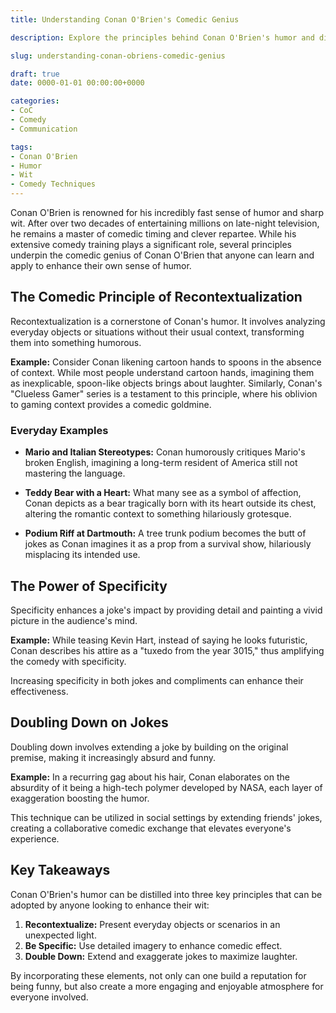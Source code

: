 ```yaml
---
title: Understanding Conan O'Brien's Comedic Genius

description: Explore the principles behind Conan O'Brien's humor and discover how recontextualization, specificity, and doubling down on jokes can make you a funnier individual.

slug: understanding-conan-obriens-comedic-genius

draft: true
date: 0000-01-01 00:00:00+0000

categories:
- CoC
- Comedy
- Communication

tags:
- Conan O'Brien
- Humor
- Wit
- Comedy Techniques
---
```


Conan O'Brien is renowned for his incredibly fast sense of humor and sharp wit. After over two decades of entertaining millions on late-night television, he remains a master of comedic timing and clever repartee. While his extensive comedy training plays a significant role, several principles underpin the comedic genius of Conan O'Brien that anyone can learn and apply to enhance their own sense of humor.

## The Comedic Principle of Recontextualization

Recontextualization is a cornerstone of Conan's humor. It involves analyzing everyday objects or situations without their usual context, transforming them into something humorous.

**Example:** Consider Conan likening cartoon hands to spoons in the absence of context. While most people understand cartoon hands, imagining them as inexplicable, spoon-like objects brings about laughter. Similarly, Conan's "Clueless Gamer" series is a testament to this principle, where his oblivion to gaming context provides a comedic goldmine.

### Everyday Examples

- **Mario and Italian Stereotypes:** Conan humorously critiques Mario's broken English, imagining a long-term resident of America still not mastering the language.

- **Teddy Bear with a Heart:** What many see as a symbol of affection, Conan depicts as a bear tragically born with its heart outside its chest, altering the romantic context to something hilariously grotesque.

- **Podium Riff at Dartmouth:** A tree trunk podium becomes the butt of jokes as Conan imagines it as a prop from a survival show, hilariously misplacing its intended use.

## The Power of Specificity

Specificity enhances a joke's impact by providing detail and painting a vivid picture in the audience's mind.

**Example:** While teasing Kevin Hart, instead of saying he looks futuristic, Conan describes his attire as a "tuxedo from the year 3015," thus amplifying the comedy with specificity.

Increasing specificity in both jokes and compliments can enhance their effectiveness.

## Doubling Down on Jokes

Doubling down involves extending a joke by building on the original premise, making it increasingly absurd and funny.

**Example:** In a recurring gag about his hair, Conan elaborates on the absurdity of it being a high-tech polymer developed by NASA, each layer of exaggeration boosting the humor.

This technique can be utilized in social settings by extending friends' jokes, creating a collaborative comedic exchange that elevates everyone's experience.

## Key Takeaways

Conan O'Brien's humor can be distilled into three key principles that can be adopted by anyone looking to enhance their wit:

1. **Recontextualize:** Present everyday objects or scenarios in an unexpected light.
2. **Be Specific:** Use detailed imagery to enhance comedic effect.
3. **Double Down:** Extend and exaggerate jokes to maximize laughter.

By incorporating these elements, not only can one build a reputation for being funny, but also create a more engaging and enjoyable atmosphere for everyone involved.
